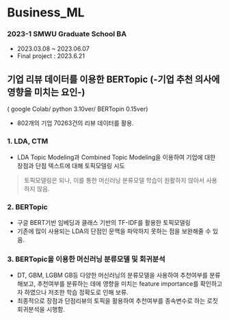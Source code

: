 # Business_ML
### 2023-1 SMWU Graduate School BA

- 2023.03.08 ~ 2023.06.07
- Final project : 2023.6.21

## 기업 리뷰 데이터를 이용한 BERTopic (-기업 추천 의사에 영향을 미치는 요인-)
( google Colab/ python 3.10ver/ BERTopin 0.15ver)
- 802개의 기업 70263건의 리뷰 데이터를 활용.

### 1. LDA, CTM
- LDA Topic Modeling과 Combined Topic Modeling을 이용하여 기업에 대한 장점과 단점 텍스트에 대해 토픽모델링 시도
> 토픽모델링은 되나, 이를 통한 머신러닝 분류모델 학습이 원활하지 않아서 사용하지 않음.

### 2. BERTopic
- 구글 BERT기반 임베딩과 클래스 기반의 TF-IDF를 활용한 토픽모델링
- 기존에 많이 사용되는 LDA의 단점인 문맥을 파악하지 못하는 점을 보완해줄 수 있음.

### 3. BERTopic을 이용한 머신러닝 분류모델 및 회귀분석
- DT, GBM, LGBM GB등 다양한 머신러닝의 분류모델을 사용하여 추천여부를 분류해보고, 추천여부를 분류하는 데에 영향을 미치는 feature importance를 확인하고자 하였으나 저조한 학습 정확도로 인해 보류.
- 최종적으로 장점과 단점리뷰의 토픽을 활용하여 추천여부를 종속변수로 하는 로짓 회귀분석을 시행함.
  

